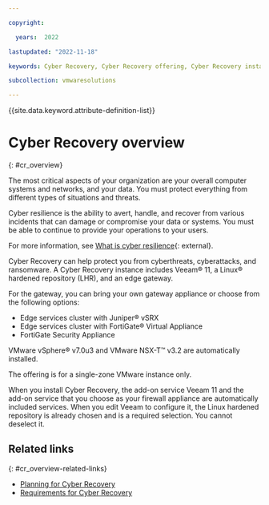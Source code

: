 ```yaml
---

copyright:

  years:  2022

lastupdated: "2022-11-18"

keywords: Cyber Recovery, Cyber Recovery offering, Cyber Recovery instance, data protection, cyber threat, ransomware, Cyber resilience

subcollection: vmwaresolutions

---
```


{{site.data.keyword.attribute-definition-list}}

# Cyber Recovery overview
{: #cr_overview}

The most critical aspects of your organization are your overall computer systems and networks, and your data. You must protect everything from different types of situations and threats.

Cyber resilience is the ability to avert, handle, and recover from various incidents that can damage or compromise your data or systems. You must be able to continue to provide your operations to your users.

For more information, see [What is cyber resilience](https://www.ibm.com/topics/cyber-resilience){: external}.

Cyber Recovery can help protect you from cyberthreats, cyberattacks, and ransomware. A Cyber Recovery instance includes Veeam® 11, a Linux® hardened repository (LHR), and an edge gateway.

For the gateway, you can bring your own gateway appliance or choose from the following options:

* Edge services cluster with Juniper® vSRX
* Edge services cluster with FortiGate® Virtual Appliance
* FortiGate Security Appliance

VMware vSphere® v7.0u3 and VMware NSX-T™ v3.2 are automatically installed.

The offering is for a single-zone VMware instance only.

When you install Cyber Recovery, the add-on service Veeam 11 and the add-on service that you choose as your firewall appliance are automatically included services. When you edit Veeam to configure it, the Linux hardened repository is already chosen and is a required selection. You cannot deselect it.

## Related links
{: #cr_overview-related-links}

* [Planning for Cyber Recovery](/docs/vmwaresolutions?topic=vmwaresolutions-cr_planning)
* [Requirements for Cyber Recovery](/docs/vmwaresolutions?topic=vmwaresolutions-cr_orderinginstance_reqs)
